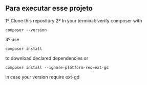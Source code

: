 ## Para executar esse projeto
   
1º Clone this repository
2º In your terminal: verify composer with 
```
composer --version
```
3º use 
```
composer install 
```
to download declared dependencies
or
```
composer install --ignore-platform-req=ext-gd
```
in case your version require ext-gd